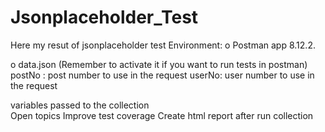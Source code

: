 # Jsonplaceholder_Test
Here my  resut  of jsonplaceholder test 
Environment:
o	Postman app 8.12.2.

o	data.json   (Remember to activate it if you want to run  tests in postman) 
postNo : post number to use in the request
userNo: user number to use in the request

variables passed to the collection  
Open topics
Improve test coverage
Create html report after run collection

